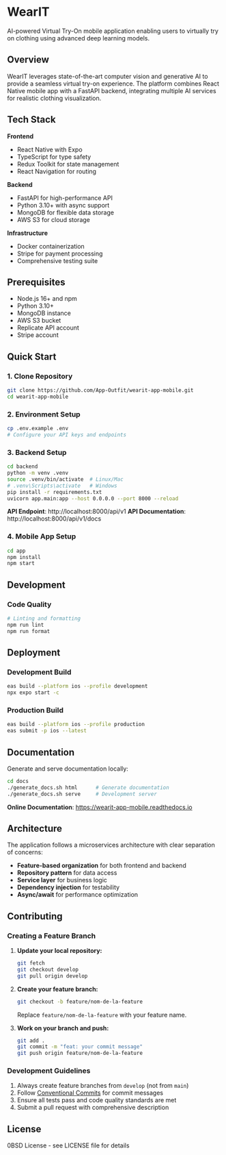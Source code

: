 # WearIT

AI-powered Virtual Try-On mobile application enabling users to virtually try on clothing using advanced deep learning models.

## Overview

WearIT leverages state-of-the-art computer vision and generative AI to provide a seamless virtual try-on experience. The platform combines React Native mobile app with a FastAPI backend, integrating multiple AI services for realistic clothing visualization.

## Tech Stack

**Frontend**
- React Native with Expo
- TypeScript for type safety
- Redux Toolkit for state management
- React Navigation for routing

**Backend**
- FastAPI for high-performance API
- Python 3.10+ with async support
- MongoDB for flexible data storage
- AWS S3 for cloud storage

**Infrastructure**
- Docker containerization
- Stripe for payment processing
- Comprehensive testing suite

## Prerequisites

- Node.js 16+ and npm
- Python 3.10+
- MongoDB instance
- AWS S3 bucket
- Replicate API account
- Stripe account

## Quick Start

### 1. Clone Repository
```bash
git clone https://github.com/App-Outfit/wearit-app-mobile.git
cd wearit-app-mobile
```

### 2. Environment Setup
```bash
cp .env.example .env
# Configure your API keys and endpoints
```

### 3. Backend Setup
```bash
cd backend
python -m venv .venv
source .venv/bin/activate  # Linux/Mac
# .venv\Scripts\activate   # Windows
pip install -r requirements.txt
uvicorn app.main:app --host 0.0.0.0 --port 8000 --reload
```

**API Endpoint**: http://localhost:8000/api/v1
**API Documentation**: http://localhost:8000/api/v1/docs

### 4. Mobile App Setup
```bash
cd app
npm install
npm start
```

## Development

### Code Quality
```bash
# Linting and formatting
npm run lint
npm run format
```

## Deployment

### Development Build
```bash
eas build --platform ios --profile development
npx expo start -c
```

### Production Build
```bash
eas build --platform ios --profile production
eas submit -p ios --latest
```

## Documentation

Generate and serve documentation locally:
```bash
cd docs
./generate_docs.sh html      # Generate documentation
./generate_docs.sh serve     # Development server
```

**Online Documentation**: https://wearit-app-mobile.readthedocs.io

## Architecture

The application follows a microservices architecture with clear separation of concerns:

- **Feature-based organization** for both frontend and backend
- **Repository pattern** for data access
- **Service layer** for business logic
- **Dependency injection** for testability
- **Async/await** for performance optimization

## Contributing

### Creating a Feature Branch

1. **Update your local repository:**
   ```bash
   git fetch
   git checkout develop
   git pull origin develop
   ```

2. **Create your feature branch:**
   ```bash
   git checkout -b feature/nom-de-la-feature
   ```
   Replace `feature/nom-de-la-feature` with your feature name.

3. **Work on your branch and push:**
   ```bash
   git add .
   git commit -m "feat: your commit message"
   git push origin feature/nom-de-la-feature
   ```

### Development Guidelines

1. Always create feature branches from `develop` (not from `main`)
2. Follow [Conventional Commits](https://conventionalcommits.org) for commit messages
3. Ensure all tests pass and code quality standards are met
4. Submit a pull request with comprehensive description

## License

0BSD License - see LICENSE file for details
